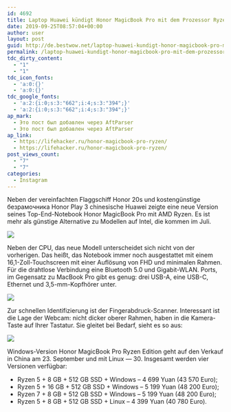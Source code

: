 ```yaml
---
id: 4692
title: Laptop Huawei kündigt Honor MagicBook Pro mit dem Prozessor Ryzen — Budget-Alternative zum MacBook Pro
date: 2019-09-25T08:57:04+00:00
author: user
layout: post
guid: http://de.bestwow.net/laptop-huawei-kundigt-honor-magicbook-pro-mit-dem-prozessor-ryzen-budget-alternative-zum-macbook-pro/
permalink: /laptop-huawei-kundigt-honor-magicbook-pro-mit-dem-prozessor-ryzen-budget-alternative-zum-macbook-pro/
tdc_dirty_content:
  - "1"
  - "1"
tdc_icon_fonts:
  - 'a:0:{}'
  - 'a:0:{}'
tdc_google_fonts:
  - 'a:2:{i:0;s:3:"662";i:4;s:3:"394";}'
  - 'a:2:{i:0;s:3:"662";i:4;s:3:"394";}'
ap_mark:
  - Это пост был добавлен через AftParser
  - Это пост был добавлен через AftParser
ap_link:
  - https://lifehacker.ru/honor-magicbook-pro-ryzen/
  - https://lifehacker.ru/honor-magicbook-pro-ryzen/
post_views_count:
  - "7"
  - "7"
categories:
  - Instagram
---
```

Neben der vereinfachten Flaggschiff Honor 20s und kostengünstige безрамочника Honor Play 3 chinesische Huawei zeigte eine neue Version seines Top-End-Notebook Honor MagicBook Pro mit AMD Ryzen. Es ist mehr als günstige Alternative zu Modellen auf Intel, die kommen im Juli.

![](http://de.bestwow.net/wp-content/uploads/2019/09/huawei-anonsirovala-noutbuk-honor-magicbook-pro-s-processorom-ryzen-byudzhetnuyu-al-ternativu-macbook-pro-1.jpg) 

Neben der CPU, das neue Modell unterscheidet sich nicht von der vorherigen. Das heißt, das Notebook immer noch ausgestattet mit einem 16,1-Zoll-Touchscreen mit einer Auflösung von FHD und minimalen Rahmen. Für die drahtlose Verbindung eine Bluetooth 5.0 und Gigabit-WLAN. Ports, im Gegensatz zu MacBook Pro gibt es genug: drei USB-A, eine USB-C, Ethernet und 3,5-mm-Kopfhörer unter.

![](http://de.bestwow.net/wp-content/uploads/2019/09/huawei-anonsirovala-noutbuk-honor-magicbook-pro-s-processorom-ryzen-byudzhetnuyu-al-ternativu-macbook-pro-2.jpg) 

Zur schnellen Identifizierung ist der Fingerabdruck-Scanner. Interessant ist die Lage der Webcam: nicht dicker oberer Rahmen, haben in die Kamera-Taste auf Ihrer Tastatur. Sie gleitet bei Bedarf, sieht es so aus:

![](http://de.bestwow.net/wp-content/uploads/2019/09/huawei-anonsirovala-noutbuk-honor-magicbook-pro-s-processorom-ryzen-byudzhetnuyu-al-ternativu-macbook-pro-3.jpg) 

Windows-Version Honor MagicBook Pro Ryzen Edition geht auf den Verkauf in China am 23. September und mit Linux — 30. Insgesamt werden vier Versionen verfügbar:

  * Ryzen 5 + 8 GB + 512 GB SSD + Windows – 4 699 Yuan (43 570 Euro);
  * Ryzen 5 + 16 GB + 512 GB SSD + Windows – 5 199 Yuan (48 200 Euro);
  * Ryzen 7 + 8 GB + 512 GB SSD + Windows – 5 199 Yuan (48 200 Euro);
  * Ryzen 5 + 8 GB + 512 GB SSD + Linux – 4 399 Yuan (40 780 Euro).